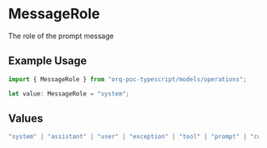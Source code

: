 # MessageRole

The role of the prompt message

## Example Usage

```typescript
import { MessageRole } from "orq-poc-typescript/models/operations";

let value: MessageRole = "system";
```

## Values

```typescript
"system" | "assistant" | "user" | "exception" | "tool" | "prompt" | "correction" | "expected_output"
```